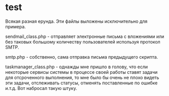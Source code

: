 ﻿# test
Всякая разная ерунда.
Эти файлы выложены исключительно для примера.

sendmail_class.php - отправляет электронные письма с вложениями или без таковых большому количеству пользователей используя протокол SMTP.

smtp.php - собственно, сама отправка письма предыдущего скрипта.

taskmanager_class.php - однажды мне пришло в голову, что если некоторые сервисы системы в процессе своей работы ставят задачи для отсроченного выполнения, то мне было бы очень не плохо видеть эти задачи, отслеживать статусы, отменять поставленные по ошибке и.т.д. Вот набросал такую штуку.
